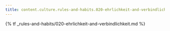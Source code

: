 ```yaml
---
title: content.culture.rules-and-habits.020-ehrlichkeit-and-verbindlichkeit
---
```


{% tf _rules-and-habits/020-ehrlichkeit-and-verbindlichkeit.md %}